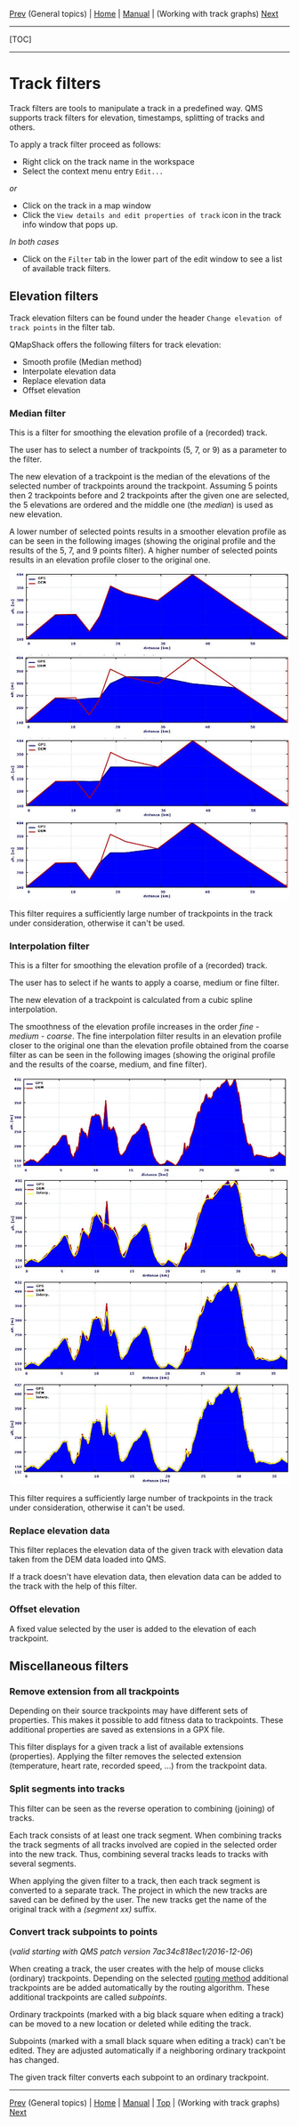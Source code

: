 [Prev](AdvTrkGeneral) (General topics) | [Home](Home) | [Manual](DocMain) | (Working with track graphs) [Next](AdvTrkGraphs)
- - -
[TOC]
- - -

# Track filters

Track filters are tools to manipulate a track in a predefined way. QMS supports track filters for elevation, 
timestamps, splitting of tracks and others.

To apply a track filter proceed as follows:

* Right click on the track name in the workspace
* Select the context menu entry `Edit...`

_or_

* Click on the track in a map window
* Click the `View details and edit properties of track` icon in the track info window that pops up.

_In both cases_

* Click on the `Filter` tab in the lower part of the edit window to see a list of available track filters.

## Elevation filters

Track elevation filters can be found under the header `Change elevation of track points` in the filter tab.

QMapShack offers the following filters for track elevation:

* Smooth profile (Median method)
* Interpolate elevation data
* Replace elevation data
* Offset elevation

### Median filter

This is a filter for smoothing the elevation profile of a (recorded) track.

The user has to select a number of trackpoints (5, 7, or 9) as a parameter to the filter.

The new elevation of a trackpoint is the median of the elevations of the selected number of trackpoints 
around the trackpoint. Assuming 5 points then 2 trackpoints before and 2 trackpoints after the given one
are selected, the 5 elevations are ordered and the middle one (the _median_) is used as new elevation.

A lower number of selected points results in a smoother elevation profile as can be seen in the following 
images (showing the original profile and the results of the 5, 7, and 9 points filter). 
A higher number of selected points results in an elevation profile closer to the original one.

![Original elevation profile](images/DocAdv/FilterMedian0.jpg "Original elevation profile")
![Median filter, 5 points](images/DocAdv/FilterMedian_5pts.jpg "Median filter, 5 points")
![Median filter, 7 points](images/DocAdv/FilterMedian_7pts.jpg "Median filter, 7 points")
![Median filter, 9 points](images/DocAdv/FilterMedian_9pts.jpg "Median filter, 9 points")

This filter requires a sufficiently large number of trackpoints in the track under consideration,
otherwise it can't be used.

### Interpolation filter

This is a filter for smoothing the elevation profile of a (recorded) track.

The user has to select if he wants to apply a coarse, medium or fine filter.

The new elevation of a trackpoint is calculated from a cubic spline interpolation.

The smoothness of the elevation profile increases in the order _fine - medium - coarse_. The fine interpolation filter
results in an elevation profile closer to the original one than the elevation profile obtained from the coarse filter
as can be seen in the following images (showing the original profile and the results of the coarse, medium, and fine 
filter).

![Original elevation profile](images/DocAdv/FilterInterpolate0.jpg "Original elevation profile")
![Interpolation filter, coarse](images/DocAdv/FilterInterpolate_Coarse.jpg "Interpolation filter, coarse")
![Interpolation filter, medium](images/DocAdv/FilterInterpolate_Medium.jpg "Interpolation filter, medium")
![Interpolation filter, fine](images/DocAdv/FilterInterpolate_Fine.jpg "Interpolation filter, fine")

This filter requires a sufficiently large number of trackpoints in the track under consideration,
otherwise it can't be used.

### Replace elevation data

This filter replaces the elevation data of the given track with elevation data taken from the DEM data loaded
into QMS. 

If a track doesn't have elevation data, then elevation data can be added to the track with the help of this filter.

### Offset elevation

A fixed value selected by the user is added to the elevation of each trackpoint.


## Miscellaneous filters

### Remove extension from all trackpoints

Depending on their source trackpoints may have different sets of properties.
This makes it possible to add fitness data to trackpoints. These additional properties are saved as extensions 
in a GPX file.

This filter displays for a given track a list of available extensions (properties). Applying the filter
removes the selected extension (temperature, heart rate, recorded speed, ...) from the trackpoint data. 

### Split segments into tracks

This filter can be seen as the reverse operation to combining (joining) of tracks.

Each track consists of at least one track segment.
When combining tracks the track segments of all tracks involved are copied in the selected order into the new track.
Thus, combining several tracks leads to tracks with several segments.

When applying the given filter to a track, then each track segment is converted to a separate track. The project
in which the new tracks are saved can be defined by the user. The new tracks get the name of the original track
with a _(segment xx)_ suffix.


### Convert track subpoints to points

(_valid starting with QMS patch version 7ac34c818ec1/2016-12-06_)

When creating a track, the user creates with the help of mouse clicks (ordinary) trackpoints. Depending on the selected
[routing method](AdvRoutes#markdown-header-description-of-routing-methods-in-qmapshack) 
additional trackpoints are be added automatically by the routing algorithm. These additional trackpoints are 
called _subpoints_. 

Ordinary trackpoints (marked with a big black square when editing a track) can be moved to a new location or deleted 
while editing the track.

Subpoints (marked with a small black square when editing a track) can't be edited. They are adjusted automatically 
if a neighboring ordinary trackpoint has changed.

The given track filter converts each subpoint to an ordinary trackpoint.

- - -
[Prev](AdvTrkGeneral) (General topics) | [Home](Home) | [Manual](DocMain) | [Top](#) | (Working with track graphs) [Next](AdvTrkGraphs)
